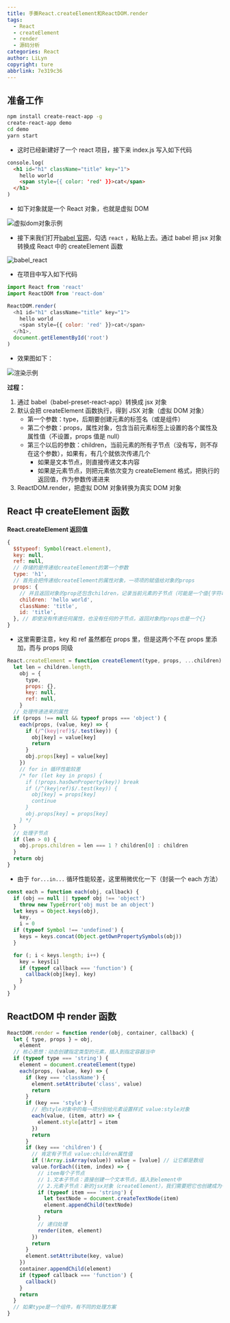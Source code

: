 ```yaml
---
title: 手撕React.createElement和ReactDOM.render
tags:
  - React
  - createElement
  - render
  - 源码分析
categories: React
author: LiLyn
copyright: ture
abbrlink: 7e319c36
---
```


## 准备工作

```bash
npm install create-react-app -g
create-react-app demo
cd demo
yarn start
```

<!--more-->

- 这时已经新建好了一个 react 项目，接下来 index.js 写入如下代码

```html
console.log(
  <h1 id="h1" className="title" key="1">
    hello world
    <span style={{ color: 'red' }}>cat</span>
  </h1>
)
```

- 如下对象就是一个 React 对象，也就是虚拟 DOM

![虚拟dom对象示例](https://img-blog.csdnimg.cn/img_convert/723b629d0e10b5bd476871bed912c40b.png)

- 接下来我们打开[babel 官网](https://www.babeljs.cn/repl)，勾选 `react` ，粘贴上去。通过 babel 把 jsx 对象转换成 React 中的 createElement 函数

![babel_react](https://img-blog.csdnimg.cn/img_convert/c9c1436f832951ebbe63cb587d77585f.png)

- 在项目中写入如下代码

```js
import React from 'react'
import ReactDOM from 'react-dom'

ReactDOM.render(
  <h1 id="h1" className="title" key="1">
    hello world
    <span style={{ color: 'red' }}>cat</span>
  </h1>,
  document.getElementById('root')
)
```

- 效果图如下：

![渲染示例](https://img-blog.csdnimg.cn/img_convert/1e643e0830b8155a555ee3261eed6a4a.png)

**过程：**

1. 通过 babel（babel-preset-react-app）转换成 jsx 对象
2. 默认会把 createElement 函数执行，得到 JSX 对象（虚拟 DOM 对象）
   - 第一个参数：type，后期要创建元素的标签名（或是组件）
   - 第二个参数：props，属性对象，包含当前元素标签上设置的各个属性及属性值（不设置，props 值是 null）
   - 第三个以后的参数：children，当前元素的所有子节点（没有写，则不存在这个参数），如果有，有几个就依次传递几个
     - 如果是文本节点，则直接传递文本内容
     - 如果是元素节点，则把元素依次变为 createElement 格式，把执行的返回值，作为参数传递进来
3. ReactDOM.render，把虚拟 DOM 对象转换为真实 DOM 对象

## React 中 createElement 函数

**React.createElement 返回值**

```js
{
  $$typeof: Symbol(react.element),
  key: null,
  ref: null,
  // 存储的是传递给createElement的第一个参数
  type: 'h1',
  // 首先会把传递给createElement的属性对象，一项项的赋值给对象的props
  props: {
    // 并且返回对象的prop还包含children，记录当前元素的子节点（可能是一个值{字符串或JSX返回的对象}，如果有多个子节点，则其是一个数组）
    children: 'hello world',
    className: 'title',
    id: 'title',
  }, // 即使没有传递任何属性，也没有任何的子节点，返回对象的props也是一个{}
}
```

- 这里需要注意，key 和 ref 虽然都在 props 里，但是这两个不在 props 里添加，而与 props 同级

```js
React.createElement = function createElement(type, props, ...children) {
  let len = children.length,
    obj = {
      type,
      props: {},
      key: null,
      ref: null,
    }
  // 处理传递进来的属性
  if (props !== null && typeof props === 'object') {
    each(props, (value, key) => {
      if (/^(key|ref)$/.test(key)) {
        obj[key] = value[key]
        return
      }
      obj.props[key] = value[key]
    })
    // for in 循环性能较差
    /* for (let key in props) {
      if (!props.hasOwnProperty(key)) break
      if (/^(key|ref)$/.test(key)) {
        obj[key] = props[key]
        continue
      }
      obj.props[key] = props[key]
    } */
  }
  // 处理子节点
  if (len > 0) {
    obj.props.children = len === 1 ? children[0] : children
  }
  return obj
}
```

- 由于 `for...in...` 循环性能较差，这里稍微优化一下（封装一个 each 方法）

```js
const each = function each(obj, callback) {
  if (obj == null || typeof obj !== 'object')
    throw new TypeError('obj must be an object')
  let keys = Object.keys(obj),
    key,
    i = 0
  if (typeof Symbol !== 'undefined') {
    keys = keys.concat(Object.getOwnPropertySymbols(obj))
  }

  for (; i < keys.length; i++) {
    key = keys[i]
    if (typeof callback === 'function') {
      callback(obj[key], key)
    }
  }
}
```

## ReactDOM 中 render 函数

```js
ReactDOM.render = function render(obj, container, callback) {
  let { type, props } = obj,
    element
  // 核心思想：动态创建指定类型的元素，插入到指定容器当中
  if (typeof type === 'string') {
    element = document.createElement(type)
    each(props, (value, key) => {
      if (key === 'className') {
        element.setAttribute('class', value)
        return
      }
      if (key === 'style') {
        // 把style对象中的每一项分别给元素设置样式 value:style对象
        each(value, (item, attr) => {
          element.style[attr] = item
        })
        return
      }
      if (key === 'children') {
        // 肯定有子节点 value:children属性值
        if (!Array.isArray(value)) value = [value] // 让它都是数组
        value.forEach((item, index) => {
          // item每个子节点
          // 1.文本子节点：直接创建一个文本节点，插入到element中
          // 2.元素子节点：新的jsx对象（createElement），我们需要把它也创建成为一个元素标签，插入到element中即可
          if (typeof item === 'string') {
            let textNode = document.createTextNode(item)
            element.appendChild(textNode)
            return
          }
          // 递归处理
          render(item, element)
        })
        return
      }
      element.setAttribute(key, value)
    })
    container.appendChild(element)
    if (typeof callback === 'function') {
      callback()
    }
    return
  }
  // 如果type是一个组件，有不同的处理方案
}
```